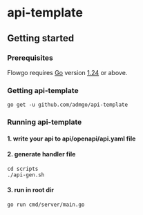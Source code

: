 # api-template

## Getting started

### Prerequisites

Flowgo requires [Go](https://go.dev/) version [1.24](https://go.dev/doc/devel/release#go1.24.0) or above.

### Getting api-template
```shell
go get -u github.com/admgo/api-template
```

### Running api-template
#### 1. write your api to api/openapi/api.yaml file
#### 2. generate handler file
```shell
cd scripts
./api-gen.sh
```
#### 3. run in root dir
```shell
go run cmd/server/main.go
```
